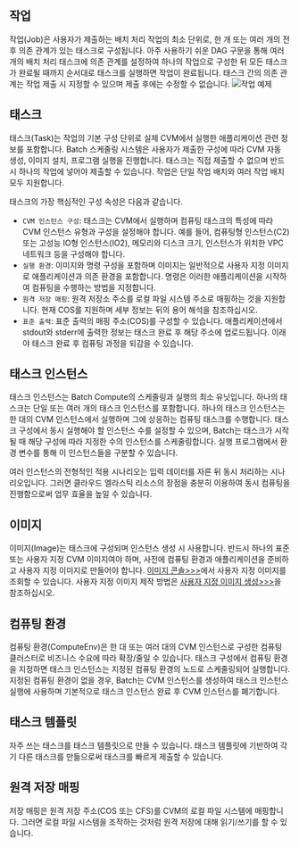 
## 작업
작업(Job)은 사용자가 제출하는 배치 처리 작업의 최소 단위로, 한 개 또는 여러 개의 전후 의존 관계가 있는 태스크로 구성됩니다. 아주 사용하기 쉬운 DAG 구문을 통해 여러 개의 배치 처리 태스크에 의존 관계를 설정하여 하나의 작업으로 구성한 뒤 모든 태스크가 완료될 때까지 순서대로 태스크를 실행하면 작업이 완료됩니다. 태스크 간의 의존 관계는 작업 제출 시 지정할 수 있으며 제출 후에는 수정할 수 없습니다.
![작업 예제](https://main.qcloudimg.com/raw/9daacc1499e69b9c1f800e43bbe249d5.png)
## 태스크
태스크(Task)는 작업의 기본 구성 단위로 실제 CVM에서 실행한 애플리케이션 관련 정보를 포함합니다. Batch 스케줄링 시스템은 사용자가 제출한 구성에 따라 CVM 자동 생성, 이미지 설치, 프로그램 실행을 진행합니다. 태스크는 직접 제출할 수 없으며 반드시 하나의 작업에 넣어야 제출할 수 있습니다. 작업은 단일 작업 배치와 여러 작업 배치 모두 지원합니다.

태스크의 가장 핵심적인 구성 속성은 다음과 같습니다.
* ``CVM 인스턴스 구성``: 태스크는 CVM에서 실행하며 컴퓨팅 태스크의 특성에 따라 CVM 인스턴스 유형과 구성을 설정해야 합니다. 예를 들어, 컴퓨팅형 인스턴스(C2) 또는 고성능 IO형 인스턴스(IO2), 메모리와 디스크 크기, 인스턴스가 위치한 VPC 네트워크 등을 구성해야 합니다.
* ``실행 환경``: 이미지와 명령 구성을 포함하며 이미지는 일반적으로 사용자 지정 이미지로 애플리케이션과 의존 환경을 포함합니다. 명령은 이러한 애플리케이션을 시작하여 컴퓨팅을 수행하는 방법을 지정합니다.
* ``원격 저장 매핑``: 원격 저장소 주소를 로컬 파일 시스템 주소로 매핑하는 것을 지원합니다. 현재 COS를 지원하며 세부 정보는 뒤의 용어 해석을 참조하십시오.
* ``표준 출력``: 표준 출력의 매핑 주소(COS)를 구성할 수 있습니다. 애플리케이션에서 stdout와 stderr에 출력한 정보는 태스크 완료 후 해당 주소에 업로드됩니다. 이래야 태스크 완료 후 컴퓨팅 과정을 되감을 수 있습니다.

## 태스크 인스턴스
태스크 인스턴스는 Batch Compute의 스케줄링과 실행의 최소 유닛입니다. 하나의 태스크는 단일 또는 여러 개의 태스크 인스턴스를 포함합니다. 하나의 태스크 인스턴스는 한 대의 CVM 인스턴스에서 실행하며 그에 상응하는 컴퓨팅 태스크를 수행합니다. 태스크 구성에서 동시 실행해야 할 인스턴스 수를 설정할 수 있으며, Batch는 태스크가 시작될 때 해당 구성에 따라 지정한 수의 인스턴스를 스케줄링합니다. 실행 프로그램에서 환경 변수를 통해 이 인스턴스들을 구분할 수 있습니다.

여러 인스턴스의 전형적인 적용 시나리오는 입력 데이터를 자른 뒤 동시 처리하는 시나리오입니다. 그러면 클라우드 엘라스틱 리소스의 장점을 충분히 이용하여 동시 컴퓨팅을 진행함으로써 업무 효율을 높일 수 있습니다.
## 이미지
이미지(Image)는 태스크에 구성되며 인스턴스 생성 시 사용합니다. 반드시 하나의 표준 또는 사용자 지정 CVM 이미지여야 하며, 사전에 컴퓨팅 환경과 애플리케이션을 준비하고 사용자 지정 이미지로 만들어야 합니다. [이미지 콘솔>>>](https://console.cloud.tencent.com/cvm/image?rid=1&imageType=1)에서 사용자 지정 이미지를 조회할 수 있습니다. 사용자 지정 이미지 제작 방법은 [사용자 지정 이미지 생성>>>](https://cloud.tencent.com/document/product/213/4942)을 참조하십시오.
## 컴퓨팅 환경
컴퓨팅 환경(ComputeEnv)은 한 대 또는 여러 대의 CVM 인스턴스로 구성한 컴퓨팅 클러스터로 비즈니스 수요에 따라 확장/줄일 수 있습니다. 태스크 구성에서 컴퓨팅 환경을 지정하면 태스크 인스턴스는 지정된 컴퓨팅 환경의 노드로 스케줄링되어 실행합니다. 지정된 컴퓨팅 환경이 없을 경우, Batch는 CVM 인스턴스를 생성하여 태스크 인스턴스 실행에 사용하며 기본적으로 태스크 인스턴스 완료 후 CVM 인스턴스를 폐기합니다.
## 태스크 템플릿
자주 쓰는 태스크를 태스크 템플릿으로 만들 수 있습니다. 태스크 템플릿에 기반하여 각기 다른 태스크를 만듦으로써 태스크를 빠르게 제출할 수 있습니다.
## 원격 저장 매핑
저장 매핑은 원격 저장 주소(COS 또는 CFS)를 CVM의 로컬 파일 시스템에 매핑합니다. 그러면 로컬 파일 시스템을 조작하는 것처럼 원격 저장에 대해 읽기/쓰기를 할 수 있습니다.

